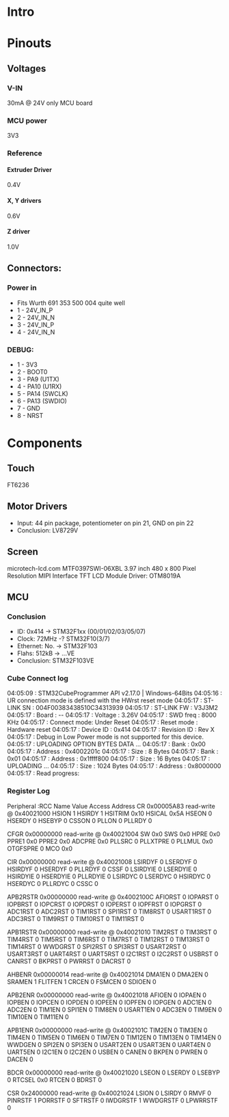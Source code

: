 # Intro


# Pinouts
## Voltages
### V-IN 
30mA @ 24V only MCU board

### MCU power
3V3

### Reference
#### Extruder Driver
0.4V

#### X, Y drivers
0.6V

#### Z driver
1.0V

## Connectors:

### Power in
- Fits Wurth 691 353 500 004 quite well
- 1 - 24V_IN_P
- 2 - 24V_IN_N
- 3 - 24V_IN_P 
- 4 - 24V_IN_N

### DEBUG:
- 1 - 3V3
- 2 - BOOT0
- 3 - PA9 (U1TX)
- 4 - PA10 (U1RX)
- 5 - PA14 (SWCLK)
- 6 - PA13 (SWDIO)
- 7 - GND
- 8 - NRST

# Components

## Touch
FT6236

## Motor Drivers
 - Input: 44 pin package, potentiometer on pin 21, GND on pin 22
 - Conclusion: LV8729V

## Screen
microtech-lcd.com MTF0397SWI-06XBL
3.97 inch 480 x 800 Pixel Resolution
MIPI Interface TFT LCD Module
Driver: OTM8019A

## MCU
### Conclusion
 - ID: 0x414 -> STM32F1xx (00/01/02/03/05/07)
 - Clock: 72MHz -? STM32F10(3/7)
 - Ethernet: No. -> STM32F103
 - Flahs: 512kB -> ...VE
 - Conclusion: STM32F103VE



### Cube Connect log
  04:05:09 : STM32CubeProgrammer API v2.17.0 | Windows-64Bits 
  04:05:16 : UR connection mode is defined with the HWrst reset mode
  04:05:17 : ST-LINK SN  : 004F00383438510C34313939
  04:05:17 : ST-LINK FW  : V3J3M2
  04:05:17 : Board       : --
  04:05:17 : Voltage     : 3.26V
  04:05:17 : SWD freq    : 8000 KHz
  04:05:17 : Connect mode: Under Reset
  04:05:17 : Reset mode  : Hardware reset
  04:05:17 : Device ID   : 0x414
  04:05:17 : Revision ID : Rev X
  04:05:17 : Debug in Low Power mode is not supported for this device.
  04:05:17 : UPLOADING OPTION BYTES DATA ...
  04:05:17 :   Bank          : 0x00
  04:05:17 :   Address       : 0x4002201c
  04:05:17 :   Size          : 8 Bytes
  04:05:17 :   Bank          : 0x01
  04:05:17 :   Address       : 0x1ffff800
  04:05:17 :   Size          : 16 Bytes
  04:05:17 : UPLOADING ...
  04:05:17 :   Size          : 1024 Bytes
  04:05:17 :   Address       : 0x8000000
  04:05:17 : Read progress:

### Register Log
Peripheral :RCC
Name	Value	Access	Address
CR	0x00005A83	read-write	@ 0x40021000
 HSION	1
 HSIRDY	1
 HSITRIM	0x10
 HSICAL	0x5A
 HSEON	0
 HSERDY	0
 HSEBYP	0
 CSSON	0
 PLLON	0
 PLLRDY	0

CFGR	0x00000000	read-write	@ 0x40021004
 SW	0x0
 SWS	0x0
 HPRE	0x0
 PPRE1	0x0
 PPRE2	0x0
 ADCPRE	0x0
 PLLSRC	0
 PLLXTPRE	0
 PLLMUL	0x0
 OTGFSPRE	0
 MCO	0x0

CIR	0x00000000	read-write	@ 0x40021008
 LSIRDYF	0
 LSERDYF	0
 HSIRDYF	0
 HSERDYF	0
 PLLRDYF	0
 CSSF	0
 LSIRDYIE	0
 LSERDYIE	0
 HSIRDYIE	0
 HSERDYIE	0
 PLLRDYIE	0
 LSIRDYC	0
 LSERDYC	0
 HSIRDYC	0
 HSERDYC	0
 PLLRDYC	0
 CSSC	0

APB2RSTR	0x00000000	read-write	@ 0x4002100C
 AFIORST	0
 IOPARST	0
 IOPBRST	0
 IOPCRST	0
 IOPDRST	0
 IOPERST	0
 IOPFRST	0
 IOPGRST	0
 ADC1RST	0
 ADC2RST	0
 TIM1RST	0
 SPI1RST	0
 TIM8RST	0
 USART1RST	0
 ADC3RST	0
 TIM9RST	0
 TIM10RST	0
 TIM11RST	0

APB1RSTR	0x00000000	read-write	@ 0x40021010
 TIM2RST	0
 TIM3RST	0
 TIM4RST	0
 TIM5RST	0
 TIM6RST	0
 TIM7RST	0
 TIM12RST	0
 TIM13RST	0
 TIM14RST	0
 WWDGRST	0
 SPI2RST	0
 SPI3RST	0
 USART2RST	0
 USART3RST	0
 UART4RST	0
 UART5RST	0
 I2C1RST	0
 I2C2RST	0
 USBRST	0
 CANRST	0
 BKPRST	0
 PWRRST	0
 DACRST	0

AHBENR	0x00000014	read-write	@ 0x40021014
 DMA1EN	0
 DMA2EN	0
 SRAMEN	1
 FLITFEN	1
 CRCEN	0
 FSMCEN	0
 SDIOEN	0

APB2ENR	0x00000000	read-write	@ 0x40021018
 AFIOEN	0
 IOPAEN	0
 IOPBEN	0
 IOPCEN	0
 IOPDEN	0
 IOPEEN	0
 IOPFEN	0
 IOPGEN	0
 ADC1EN	0
 ADC2EN	0
 TIM1EN	0
 SPI1EN	0
 TIM8EN	0
 USART1EN	0
 ADC3EN	0
 TIM9EN	0
 TIM10EN	0
 TIM11EN	0

APB1ENR	0x00000000	read-write	@ 0x4002101C
 TIM2EN	0
 TIM3EN	0
 TIM4EN	0
 TIM5EN	0
 TIM6EN	0
 TIM7EN	0
 TIM12EN	0
 TIM13EN	0
 TIM14EN	0
 WWDGEN	0
 SPI2EN	0
 SPI3EN	0
 USART2EN	0
 USART3EN	0
 UART4EN	0
 UART5EN	0
 I2C1EN	0
 I2C2EN	0
 USBEN	0
 CANEN	0
 BKPEN	0
 PWREN	0
 DACEN	0

BDCR	0x00000000	read-write	@ 0x40021020
 LSEON	0
 LSERDY	0
 LSEBYP	0
 RTCSEL	0x0
 RTCEN	0
 BDRST	0

CSR	0x24000000	read-write	@ 0x40021024
 LSION	0
 LSIRDY	0
 RMVF	0
 PINRSTF	1
 PORRSTF	0
 SFTRSTF	0
 IWDGRSTF	1
 WWDGRSTF	0
 LPWRRSTF	0





